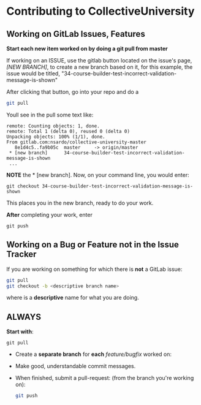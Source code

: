 # Contributing to CollectiveUniversity

## Working on GitLab Issues, Features
**Start each new item worked on by doing a git pull from master**

If working on an ISSUE, use the gitlab button located on the issue's page, 
*[NEW BRANCH]*, to create a new branch based on it, for this example, the issue 
would be titled, "34-course-builder-test-incorrect-validation-message-is-shown"

After clicking that button, go into your repo and do a 
```bash
git pull
```

Youll see in the pull some text like:

```
remote: Counting objects: 1, done.
remote: Total 1 (delta 0), reused 0 (delta 0)
Unpacking objects: 100% (1/1), done.
From gitlab.com:nsardo/collective-university-master
   8e1d4c5..fa9b05c  master     -> origin/master
 * [new branch]      34-course-builder-test-incorrect-validation-message-is-shown
 ...
```

**NOTE** the * [new branch]. 
Now, on your command line, you would enter:

```
git checkout 34-course-builder-test-incorrect-validation-message-is-shown
```

This places you in the new branch, ready to do your work.

**After** completing your work, enter
```
git push
```


## Working on a Bug or Feature **not** in the Issue Tracker
If you are working on something for which there is **not** a GitLab issue:
```bash
git pull
git checkout -b <descriptive branch name>
```
where <descriptive branch name> is a **descriptive** name for what you are doing.


## **ALWAYS**
**Start with**:
```
git pull
```

- Create a **separate branch** for **each** *feature/bugfix* worked on:

- Make good, understandable commit messages.

- When finished, submit a pull-request: (from the branch you're working on):
    ```bash
    git push
    ```

